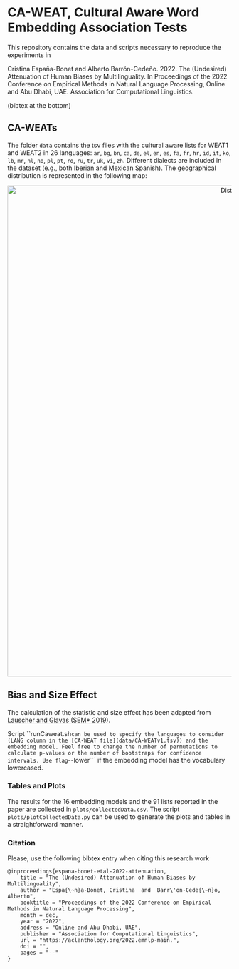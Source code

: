 # CA-WEAT, Cultural Aware Word Embedding Association Tests

This repository contains the data and scripts necessary to reproduce the experiments in 

Cristina España-Bonet and Alberto Barrón-Cedeño. 2022. The (Undesired) Attenuation of Human Biases by Multilinguality. In Proceedings of the 2022 Conference on Empirical Methods in Natural Language Processing, Online and Abu Dhabi, UAE. Association for Computational Linguistics.

(bibtex at the bottom)

## CA-WEATs

The folder ```data``` contains the tsv files with the cultural aware lists for WEAT1 and WEAT2 in 26 languages:
```ar```, 
```bg```, 
```bn```, 
```ca```, 
```de```, 
```el```, 
```en```, 
```es```, 
```fa```, 
```fr```, 
```hr```, 
```id```, 
```it```, 
```ko```, 
```lb```, 
```mr```, 
```nl```, 
```no```, 
```pl```, 
```pt```, 
```ro```, 
```ru```, 
```tr```, 
```uk```, 
```vi```, 
```zh```. Different dialects are included in the dataset (e.g., both Iberian and Mexican Spanish). The geographical distribution is represented in the following map: 

<p align="center">
  <img src="data/CA_WEATv1s.png" width="1100" title="Distribution per country">
</p>

## Bias and Size Effect

The calculation of the statistic and size effect has been adapted from [Lauscher and Glavas (SEM* 2019)](https://github.com/umanlp/XWEAT). 

Script ``runCaweat.sh``` can be used to specify the languages to consider (LANG column in the [CA-WEAT file](data/CA-WEATv1.tsv)) and the embedding model. Feel free to change the number of permutations to calculate p-values or the number of bootstraps for confidence intervals. Use flag ```--lower``` if the embedding model has the vocabulary lowercased.

### Tables and Plots

The results for the 16 embedding models and the 91 lists reported in the paper are collected in ```plots/collectedData.csv```. The script ```plots/plotCollectedData.py``` can be used to generate the plots and tables in a straightforward manner. 

### Citation

Please, use the following bibtex entry when citing this research work

```
@inproceedings{espana-bonet-etal-2022-attenuation,
    title = "The (Undesired) Attenuation of Human Biases by Multilinguality",
    author = "Espa{\~n}a-Bonet, Cristina  and  Barr\'on-Cede{\~n}o, Alberto",
    booktitle = "Proceedings of the 2022 Conference on Empirical Methods in Natural Language Processing",
    month = dec,
    year = "2022",
    address = "Online and Abu Dhabi, UAE",
    publisher = "Association for Computational Linguistics",
    url = "https://aclanthology.org/2022.emnlp-main.",
    doi = "",
    pages = "--"
}
```
